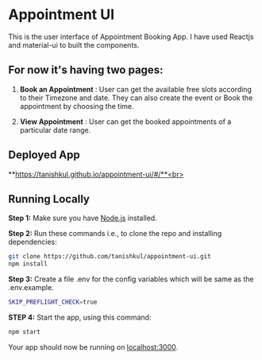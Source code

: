 # Appointment UI

This is the user interface of Appointment Booking App. I have used Reactjs and material-ui to built the components.

## For now it's having two pages: 

1. **Book an Appointment** : User can get the available free slots according to their Timezone and date. They can also create the event or Book the appointment by choosing the time.

2. **View Appointment** : User can get the booked appointments of a particular date range.

## Deployed App
**https://tanishkul.github.io/appointment-ui/#/**<br>

## Running Locally

**Step 1:** Make sure you have [Node.js](http://nodejs.org/) installed.

**Step 2:** Run these commands i.e., to clone the repo and installing dependencies:
```sh
git clone https://github.com/tanishkul/appointment-ui.git
npm install
```

**Step 3:** Create a file .env for the config variables which will be same as the .env.example.
```sh
SKIP_PREFLIGHT_CHECK=true
```
**STEP 4:** Start the app, using this command:
```sh
npm start
```
Your app should now be running on [localhost:3000](http://localhost:3000/).
